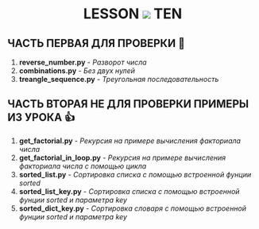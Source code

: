 <h1 align="center">LESSON
<img src="https://thumbs.gfycat.com/ComplexAfraidLadybug-max-1mb.gif" >
TEN</h1>

## ЧАСТЬ ПЕРВАЯ ДЛЯ ПРОВЕРКИ  :metal:
1. __reverse_number.py__    - _Разворот числа_
2. __combinations.py__      - _Без двух нулей_
3. __treangle_sequence.py__ - _Треугольная последовательность_

## ЧАСТЬ ВТОРАЯ НЕ ДЛЯ ПРОВЕРКИ ПРИМЕРЫ ИЗ УРОКА  :+1:
1. __get_factorial.py__          - _Рекурсия на примере вычисления факториала числа_
2. __get_factorial_in_loop.py__  - _Рекурсия на примере вычисления факториала числа с помощью цикла_
3. __sorted_list.py__            - _Сортировка списка с помощью встроенной фунции sorted_
4. __sorted_list_key.py__        - _Сортировка списка с помощью встроенной фунции sorted и параметра key_
5. __sorted_dict_key.py__        - _Сортировка словаря с помощью встроенной фунции sorted и параметра key_